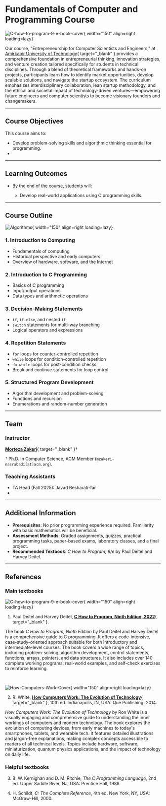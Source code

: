 # Fundamentals of Computer and Programming Course

![C-how-to-program-9-e-book-cover](assets/figs/c-how-to-program-9-e-book-cover.jpg){ width="150"  align=right loading=lazy}

Our course, "Entrepreneurship for Computer Scientists and Engineers," at [Amirkabir University of Technology](http://ce.aut.ac.ir){ target="_blank" } provides a comprehensive foundation in entrepreneurial thinking, innovation strategies, and venture creation tailored specifically for students in technical disciplines. Through a blend of theoretical frameworks and hands-on projects, participants learn how to identify market opportunities, develop scalable solutions, and navigate the startup ecosystem. The curriculum emphasizes interdisciplinary collaboration, lean startup methodology, and the ethical and societal impact of technology-driven ventures—empowering future engineers and computer scientists to become visionary founders and changemakers.

---

## Course Objectives

This course aims to:


- Develop problem-solving skills and algorithmic thinking essential for programming.
- 

---

## Learning Outcomes

- By the end of the course, students will:

    * Develop real-world applications using C programming skills.

--- 

## Course Outline

![Algorithms](assets/figs/ad.jpg){ width="150"  align=right loading=lazy}

### 1. Introduction to Computing

- Fundamentals of computing
- Historical perspective and early computers
- Overview of hardware, software, and the Internet

### 2. Introduction to C Programming
- Basics of C programming
- Input/output operations
- Data types and arithmetic operations

### 3. Decision-Making Statements
- `if`, `if-else`, and nested `if`
- `switch` statements for multi-way branching
- Logical operators and expressions

### 4. Repetition Statements
- `for` loops for counter-controlled repetition
- `while` loops for condition-controlled repetition
- `do-while` loops for post-condition checks
- Break and continue statements for loop control

### 5. Structured Program Development
- Algorithm development and problem-solving
- Functions and recursion
- Enumerations and random-number generation




---

## Team 

### Instructor

[**Morteza Zakeri**](https://dl.acm.org/profile/99660089625){ target="_blank" }†

† Ph.D. in Computer Science, ACM Member (`mzakeri-nasrabadi[at]acm.org`).

### Teaching Assistants

* TA Head (Fall 2025): Javad Besharati-far
* 


---

## Additional Information

- **Prerequisites**: No prior programming experience required. Familiarity with basic mathematics will be beneficial.
- **Assessment Methods**: Graded assignments, quizzes, practical programming tasks, paper-based exams, laboratory classes, and a final project.
- **Recommended Textbook**: *C How to Program, 9/e* by Paul Deitel and Harvey Deitel.


---

## References

### Main textbooks

![C-how-to-program-9-e-book-cover](assets/figs/c-how-to-program-9-e-book-cover.jpg){ width="150"  align=right loading=lazy}

1. Paul Deitel and Harvey Deitel, [**C How to Program, Ninth Edition, 2022**](https://deitel.com/c-how-to-program-9-e/){ target="_blank" }.

The book *C How to Program, Ninth Edition* by Paul Deitel and Harvey Deitel is a comprehensive guide to C programming. It offers a code-intensive, case-study-oriented approach suitable for both introductory and intermediate-level courses. The book covers a wide range of topics, including problem-solving, algorithm development, control statements, functions, arrays, pointers, and data structures. It also includes over 140 complete working programs, real-world examples, and self-check exercises to reinforce learning. 

<br>

![How-Computers-Work-Cover](assets/figs/how-computers-work.jpg){ width="150"  align=right loading=lazy}

2. R. White, [**How Computers Work: The Evolution of Technology**](https://www.oreilly.com/library/view/how-computers-work/9780133096798/){ target="_blank" }, 10th ed. Indianapolis, IN, USA: Que Publishing, 2014.

*How Computers Work: The Evolution of Technology* by Ron White is a visually engaging and comprehensive guide to understanding the inner workings of computers and modern technology. The book explores the evolution of computing devices, from early machines to today's smartphones, tablets, and wearable tech. It features detailed illustrations and jargon-free explanations, making complex concepts accessible to readers of all technical levels. Topics include hardware, software, miniaturization, quantum physics applications, and the impact of technology on daily life.


### Helpful textbooks

3. B. W. Kernighan and D. M. Ritchie, *The C Programming Language*, 2nd ed. Upper Saddle River, NJ, USA: Prentice Hall, 1988.

4. H. Schildt, *C: The Complete Reference*, 4th ed. New York, NY, USA: McGraw-Hill, 2000.


